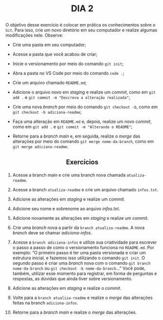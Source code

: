 # <p align="center">DIA 2</p>

O objetivo desse exercício é colocar em prática os conhecimentos sobre o `Git`. Para isso, crie um novo diretório em seu computador e realize algumas modificações nele. Observe:

- Crie uma pasta em seu computador;

- Acesse a pasta que você acabou de criar;

- Inicie o versionamento por meio do comando `git init`;

- Abra a pasta no VS Code por meio do comando `code .`;

- Crie um arquivo chamado `README.md`;

- Adicione o arquivo novo em _staging_ e realize um _commit_, como em `git add .` e `git commit -m "Descreva a alteração realizada"`;

- Crie uma nova _branch_ por meio do comando `git checkout -b`, como em `git checkout -b adiciona-readme`;

- Faça uma alteração em `README.md` e, depois, realize um novo _commit_, como em `git add .` e `git commit -m "Alterando o README"`;

- Retorne para a _branch main_ e, em seguida, realize o _merge_ das alterações por meio do comando `git merge nome-da-branch`, como em `git merge adiciona-readme`.

## <p align="center">Exercícios</p>

1. Acesse a branch main e crie uma branch nova chamada `atualiza-readme`.

2. Acesse a branch `atualiza-readme` e crie um arquivo chamado `infos.txt`.

3. Adicione as alterações em _staging_ e realize um _commit_.

4. Adicione seu nome e sobrenome ao arquivo _infos.txt_.

5. Adicione novamente as alterações em _staging_ e realize um _commit_.

6. Crie uma _branch_ nova a partir da `branch atualiza-readme`. A nova _branch_ deve se chamar _adiciona-infos_.

7. Acesse a `branch adiciona-infos` e utilize sua criatividade para escrever o passo a passo de como o versionamento funciona no `README.md`. Por exemplo: “O primeiro passo é ter uma pasta versionada e criar um estrutura inicial, e fazemos isso utilizando o comando `git init`. O segundo passo é criar uma _branch_ nova com o comando `git branch nome-da-branch` ou `git checkout -b nome-da-branch`…” Você pode, também, utilizar esse momento para registrar, em forma de perguntas e respostas, as dúvidas que ainda tiver sobre versionamento.

8. Adicione as alterações em _staging_ e realize o _commit_.

9. Volte para a `branch atualiza-readme` e realize o _merge_ das alterações feitas na branch `adiciona-infos`.

10. Retorne para a _branch main_ e realize o _merge_ das alterações.